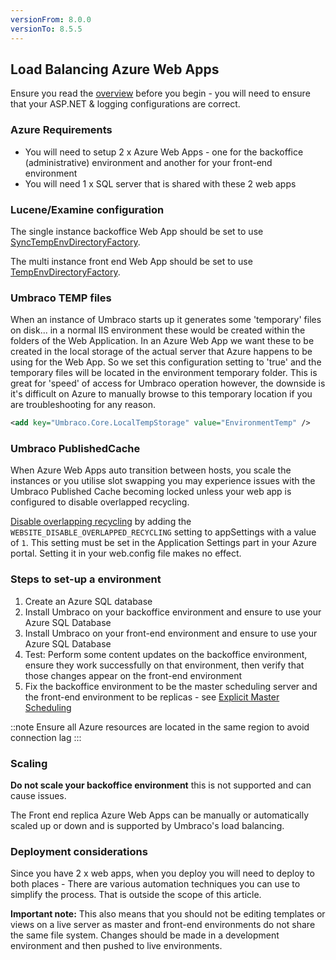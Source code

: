 ```yaml
---
versionFrom: 8.0.0
versionTo: 8.5.5
---
```


## Load Balancing Azure Web Apps

Ensure you read the [overview](index.md) before you begin - you will need to ensure that your ASP.NET & logging configurations are correct.

### Azure Requirements

* You will need to setup 2 x Azure Web Apps - one for the backoffice (administrative) environment and another for your front-end environment
* You will need 1 x SQL server that is shared with these 2 web apps

### Lucene/Examine configuration

The single instance backoffice Web App should be set to use [SyncTempEnvDirectoryFactory](file-system-replication.md#examine-directory-factory-options).

The multi instance front end Web App should be set to use [TempEnvDirectoryFactory](file-system-replication.md#examine-directory-factory-options).

### Umbraco TEMP files
When an instance of Umbraco starts up it generates some 'temporary' files on disk... in a normal IIS environment these would be created within the folders of the Web Application. In an Azure Web App we want these to be created in the local storage of the actual server that Azure happens to be using for the Web App. So we set this configuration setting to 'true' and the temporary files will be located in the environment temporary folder. This is great for 'speed' of access for Umbraco operation however, the downside is it's  difficult on Azure to manually browse to this temporary location if you are troubleshooting for any reason.
			
```xml
<add key="Umbraco.Core.LocalTempStorage" value="EnvironmentTemp" />
```

### Umbraco PublishedCache

When Azure Web Apps auto transition between hosts, you scale the instances or you utilise slot swapping you may experience issues with the Umbraco Published Cache becoming locked unless your web app is configured to disable overlapped recycling. 

[Disable overlapping recycling](https://github.com/projectkudu/kudu/wiki/Configurable-settings#disable-overlapped-recycling) by adding the `WEBSITE_DISABLE_OVERLAPPED_RECYCLING` setting to appSettings with a value of `1`. This setting must be set in the Application Settings part in your Azure portal. Setting it in your web.config file makes no effect.

### Steps to set-up a environment

1. Create an Azure SQL database
2. Install Umbraco on your backoffice environment and ensure to use your Azure SQL Database
3. Install Umbraco on your front-end environment and ensure to use your Azure SQL Database
4. Test: Perform some content updates on the backoffice environment, ensure they work successfully on that environment, then verify that those changes appear on the front-end environment
5. Fix the backoffice environment to be the master scheduling server and the front-end environment to be replicas - see [Explicit Master Scheduling](flexible-advanced.md#explicit-master-scheduling-server)

::note
Ensure all Azure resources are located in the same region to avoid connection lag
:::

### Scaling

**Do not scale your backoffice environment** this is not supported and can cause issues.

The Front end replica Azure Web Apps can be manually or automatically scaled up or down and is supported by Umbraco's load balancing.

### Deployment considerations

Since you have 2 x web apps, when you deploy you will need to deploy to both places - There are various automation techniques you can use to simplify the process. That is outside the scope of this article.

**Important note:** This also means that you should not be editing templates or views on a live server as master and front-end environments do not share the same file system. Changes should be made in a development environment and then pushed to live environments.